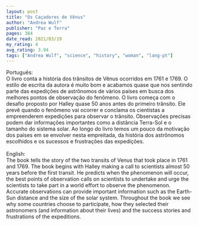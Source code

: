 ```yaml
---
layout: post
title: "Os Caçadores de Vênus"
author: "Andrea Wulf"
publisher: "Paz e Terra"
pages: 384
date_read: 2021/03/19
my_rating: 4
avg_rating: 3.94
tags: ["Andrea Wulf", "science", "history", "woman", "lang-pt"]
---
```


Português:<br/>O livro conta a história dos trânsitos de Vênus ocorridos em 1761 e 1769. O estilo de escrita da autora é muito bom e acabamos quase que nos sentindo parte das expedições de astrônomos de vários países em busca dos melhores pontos de observação do fenômeno. O livro começa com o desafio proposto por Halley quase 50 anos antes do primeiro trânsito. Ele prevê quando o fenômeno vai ocorrer e conclama os cientistas a empreenderem expedições para observar o trânsito. Observações precisas podem dar informações importantes como a distância Terra-Sol e o tamanho do sistema solar. Ao longo do livro temos um pouco da motivação dos países em se envolver nesta empreitada, da história dos astrônomos escolhidos e os sucessos e frustrações das expedições. <br/><br/>English:<br/>The book tells the story of the two transits of Venus that took place in 1761 and 1769. The book begins with Halley making a call to scientists almost 50 years before the first transit. He predicts when the phenomenon will occur, the best points of observation calls on scientists to undertake and urge the scientists to take part in a world effort to observe the phenomenon. Accurate observations can provide important information such as the Earth-Sun distance and the size of the solar system. Throughout the book we see why some countries choose to participate, how they selected their astronomers (and information about their lives) and the success stories and frustrations of the expeditions.

